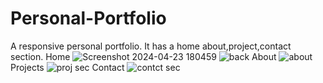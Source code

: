 ﻿# Personal-Portfolio
 A responsive personal portfolio.
 It has a home about,project,contact section.
 Home
 ![Screenshot 2024-04-23 180459](https://github.com/Ishita-212/Personal-Portfolio/assets/117344800/20cf8720-e371-4493-91fa-4692f9ce0f35)
 ![back](https://github.com/Ishita-212/Personal-Portfolio/assets/117344800/e64f69ba-f22d-4795-b883-339e2f867c13)
 About 
![about](https://github.com/Ishita-212/Personal-Portfolio/assets/117344800/5b3cc313-69cf-4b67-ab49-7ee7aa00aa08)
Projects
![proj sec](https://github.com/Ishita-212/Personal-Portfolio/assets/117344800/bd5ef85b-d002-4307-8747-2de91d57f0c8)
Contact
![contct sec](https://github.com/Ishita-212/Personal-Portfolio/assets/117344800/649d6239-c355-435f-8080-43ad9cd918e9)






